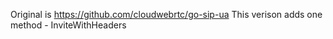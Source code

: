 Original is https://github.com/cloudwebrtc/go-sip-ua
This verison adds one method - InviteWithHeaders